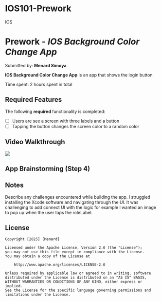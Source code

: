 # IOS101-Prework
IOS



# Prework - *IOS Background Color Change App*

Submitted by: **Menard Simoya**

**IOS Background Color Change App** is an app that shows the login button 

Time spent: 2 hours spent in total

## Required Features

The following **required** functionality is completed:

- [ ] Users are see a screen with three labels and a button
- [ ] Tapping the button changes the screen color to a random color
 
## Video Walkthrough
<div>
    <a href="https://www.loom.com/share/8482842d6317499899fedfd4ccb205dc">
    </a>
    <a href="https://www.loom.com/share/8482842d6317499899fedfd4ccb205dc">
      <img style="max-width:300px;" src="https://cdn.loom.com/sessions/thumbnails/8482842d6317499899fedfd4ccb205dc-e4b6b0410aa2f02f-full-play.gif">
    </a>
  </div>

## App Brainstorming (Step 4)

## Notes

Describe any challenges encountered while building the app.
I struggled installing the Xcode software and navigating through the UI. It was challenging to add connect UI with the logic for example I wanted an image to pop up when the user taps the roleLabel.

## License

    Copyright [2025] [Menard]

    Licensed under the Apache License, Version 2.0 (the "License");
    you may not use this file except in compliance with the License.
    You may obtain a copy of the License at

        http://www.apache.org/licenses/LICENSE-2.0

    Unless required by applicable law or agreed to in writing, software
    distributed under the License is distributed on an "AS IS" BASIS,
    WITHOUT WARRANTIES OR CONDITIONS OF ANY KIND, either express or implied.
    See the License for the specific language governing permissions and
    limitations under the License.